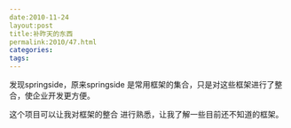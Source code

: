 ```yaml
---
date:2010-11-24
layout:post
title:补昨天的东西
permalink:2010/47.html
categories:
tags:
---
```



<p>发现springside，原来springside 是常用框架的集合，只是对这些框架进行了整合，使企业开发更方便。</p> <p>这个项目可以让我对框架的整合 进行熟悉，让我了解一些目前还不知道的框架。</p>
